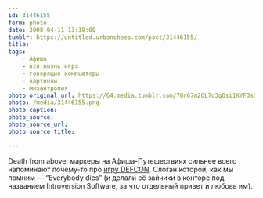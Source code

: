 ```yaml
---
id: 31446155
form: photo
date: 2008-04-11 13:19:00
tumblr: https://untitled.urbansheep.com/post/31446155/
title:
tags:
    - Афиша
    - вся жизнь игра
    - говорящие компьютеры
    - картинки
    - мизантропия
photo_original_url: https://64.media.tumblr.com/78n67m26L7o3g0si1KYF3sOm_640.png
photo: /media/31446155.png
photo_caption: 
photo_source:
photo_source_url:
photo_source_title:

---
```


<p>Death from above: маркеры на Афиша-Путешествиях сильнее всего напоминают почему-то про <a href="http://steamgames.com/v/index.php?area=game&amp;AppId=1520">игру DEFCON</a>. Слоган которой, как мы помним — “Everybody dies” (и делали её зайчики в конторе под названием Introversion Software, за что отдельный привет и любовь им).</p>
